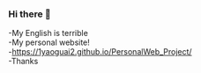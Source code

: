 ### Hi there 👋
-My English is terrible </br>
-My personal website!   
-https://1yaoguai2.github.io/PersonalWeb_Project/  </br>
-Thanks

<!--
**1yaoguai2/1yaoguai2** is a ✨ _special_ ✨ repository because its `README.md` (this file) appears on your GitHub profile.

Here are some ideas to get you started:

- 🔭 I’m currently working on ...
- 🌱 I’m currently learning ...
- 👯 I’m looking to collaborate on ...
- 🤔 I’m looking for help with ...
- 💬 Ask me about ...
- 📫 How to reach me: ...
- 😄 Pronouns: ...
- ⚡ Fun fact: ...
-->
